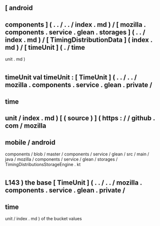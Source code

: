 [
android
-
components
]
(
.
.
/
.
.
/
index
.
md
)
/
[
mozilla
.
components
.
service
.
glean
.
storages
]
(
.
.
/
index
.
md
)
/
[
TimingDistributionData
]
(
index
.
md
)
/
[
timeUnit
]
(
.
/
time
-
unit
.
md
)
#
timeUnit
val
timeUnit
:
[
TimeUnit
]
(
.
.
/
.
.
/
mozilla
.
components
.
service
.
glean
.
private
/
-
time
-
unit
/
index
.
md
)
[
(
source
)
]
(
https
:
/
/
github
.
com
/
mozilla
-
mobile
/
android
-
components
/
blob
/
master
/
components
/
service
/
glean
/
src
/
main
/
java
/
mozilla
/
components
/
service
/
glean
/
storages
/
TimingDistributionsStorageEngine
.
kt
#
L143
)
the
base
[
TimeUnit
]
(
.
.
/
.
.
/
mozilla
.
components
.
service
.
glean
.
private
/
-
time
-
unit
/
index
.
md
)
of
the
bucket
values
